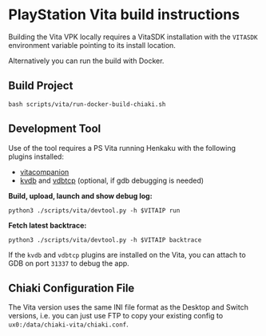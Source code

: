 PlayStation Vita build instructions
===================================
Building the Vita VPK locally requires a VitaSDK installation with the
`VITASDK` environment variable pointing to its install location.

Alternatively you can run the build with Docker.

Build Project
-------------
```
bash scripts/vita/run-docker-build-chiaki.sh
```

Development Tool
----------------
Use of the tool requires a PS Vita running Henkaku with the following plugins
installed:

- [vitacompanion](https://github.com/devnoname120/vitacompanion)
- [kvdb](https://github.com/DaveeFTW/kvdb) and [vdbtcp](https://github.com/DaveeFTW/vdbtcp) (optional, if gdb debugging is needed)

**Build, upload, launch and show debug log:**
```
python3 ./scripts/vita/devtool.py -h $VITAIP run
```

**Fetch latest backtrace:**
```
python3 ./scripts/vita/devtool.py -h $VITAIP backtrace
```

If the `kvdb` and `vdbtcp` plugins are installed on the Vita, you can attach
to GDB on port `31337` to debug the app.

Chiaki Configuration File
-------------------------
The Vita version uses the same INI file format as the Desktop and Switch
versions, i.e. you can just use FTP to copy your existing config to
`ux0:/data/chiaki-vita/chiaki.conf`.
